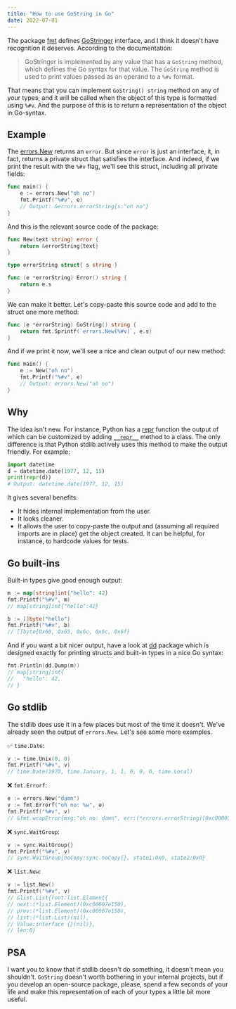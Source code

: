 ```yaml
---
title: "How to use GoString in Go"
date: 2022-07-01
---
```


The package [fmt](https://pkg.go.dev/fmt) defines [GoStringer](https://pkg.go.dev/fmt#GoStringer) interface, and I think it doesn't have recognition it deserves. According to the documentation:

> GoStringer is implemented by any value that has a `GoString` method, which defines the Go syntax for that value. The `GoString` method is used to print values passed as an operand to a `%#v` format.

That means that you can implement `GoString() string` method on any of your types, and it will be called when the object of this type is formatted using `%#v`. And the purpose of this is to return a representation of the object in Go-syntax.

## Example

The [errors.New](https://pkg.go.dev/errors#New) returns an `error`. But since `error` is just an interface, it, in fact, returns a private struct that satisfies the interface. And indeed, if we print the result with the `%#v` flag, we'll see this struct, including all private fields:

```go
func main() {
    e := errors.New("oh no")
    fmt.Printf("%#v", e)
    // Output: &errors.errorString{s:"oh no"}
}
```

And this is the relevant source code of the package:

```go
func New(text string) error {
    return &errorString{text}
}

type errorString struct{ s string }

func (e *errorString) Error() string {
    return e.s
}
```

We can make it better. Let's copy-paste this source code and add to the struct one more method:

```go
func (e *errorString) GoString() string {
    return fmt.Sprintf(`errors.New(%#v)`, e.s)
}
```

And if we print it now, we'll see a nice and clean output of our new method:

```go
func main() {
    e := New("oh no")
    fmt.Printf("%#v", e)
    // Output: errors.New("oh no")
}
```

## Why

The idea isn't new. For instance, Python has a [repr](https://docs.python.org/3/library/functions.html#repr) function the output of which can be customized by adding [`__repr__`](https://docs.python.org/3/reference/datamodel.html#object.__repr__) method to a class. The only difference is that Python stdlib actively uses this method to make the output friendly. For example:

```python
import datetime
d = datetime.date(1977, 12, 15)
print(repr(d))
# Output: datetime.date(1977, 12, 15)
```

It gives several benefits:

+ It hides internal implementation from the user.
+ It looks cleaner.
+ It allows the user to copy-paste the output and (assuming all required imports are in place) get the object created. It can be helpful, for instance, to hardcode values for tests.

## Go built-ins

Built-in types give good enough output:

```go
m := map[string]int{"hello": 42}
fmt.Printf("%#v", m)
// map[string]int{"hello":42}

b := []byte("hello")
fmt.Printf("%#v", b)
// []byte{0x68, 0x65, 0x6c, 0x6c, 0x6f}
```

And if you want a bit nicer output, have a look at [dd](https://github.com/Code-Hex/dd) package which is designed exactly for printing structs and built-in types in a nice Go syntax:

```go
fmt.Println(dd.Dump(m))
// map[string]int{
//   "hello": 42,
// }
```

## Go stdlib

The stdlib does use it in a few places but most of the time it doesn't. We've already seen the output of `errors.New`. Let's see some more examples.

✅ `time.Date`:

```go
v := time.Unix(0, 0)
fmt.Printf("%#v", v)
// time.Date(1970, time.January, 1, 1, 0, 0, 0, time.Local)
```

❌ `fmt.Errorf`:

```go
e := errors.New("damn")
v := fmt.Errorf("oh no: %w", e)
fmt.Printf("%#v", v)
// &fmt.wrapError{msg:"oh no: damn", err:(*errors.errorString)(0xc000010250)}
```

❌ `sync.WaitGroup`:

```go
v := sync.WaitGroup{}
fmt.Printf("%#v", v)
// sync.WaitGroup{noCopy:sync.noCopy{}, state1:0x0, state2:0x0}
```

❌ `list.New`:

```go
v := list.New()
fmt.Printf("%#v", v)
// &list.List{root:list.Element{
// next:(*list.Element)(0xc00007e150),
// prev:(*list.Element)(0xc00007e150),
// list:(*list.List)(nil),
// Value:interface {}(nil)},
// len:0}
```

## PSA

I want you to know that if stdlib doesn't do something, it doesn't mean you shouldn't. `GoString` doesn't worth bothering in your internal projects, but if you develop an open-source package, please, spend a few seconds of your life and make this representation of each of your types a little bit more useful.
